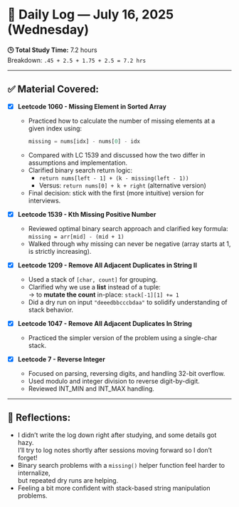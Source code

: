 # 📅 Daily Log — July 16, 2025 (Wednesday)

**🕒 Total Study Time:** 7.2 hours  
Breakdown: `.45 + 2.5 + 1.75 + 2.5 = 7.2 hrs`

---

## ✅ Material Covered:

- [x] **Leetcode 1060 - Missing Element in Sorted Array**
  - Practiced how to calculate the number of missing elements at a given index using:
    ```python
    missing = nums[idx] - nums[0] - idx
    ```
  - Compared with LC 1539 and discussed how the two differ in assumptions and implementation.
  - Clarified binary search return logic:
    - `return nums[left - 1] + (k - missing(left - 1))`
    - Versus: `return nums[0] + k + right` (alternative version)
  - Final decision: stick with the first (more intuitive) version for interviews.

- [x] **Leetcode 1539 - Kth Missing Positive Number**
  - Reviewed optimal binary search approach and clarified key formula:  
    `missing = arr[mid] - (mid + 1)`  
  - Walked through why missing can never be negative (array starts at 1, is strictly increasing).

- [x] **Leetcode 1209 - Remove All Adjacent Duplicates in String II**
  - Used a stack of `[char, count]` for grouping.
  - Clarified why we use a **list** instead of a tuple:  
    → to **mutate the count** in-place: `stack[-1][1] += 1`
  - Did a dry run on input `"deeedbbcccbdaa"` to solidify understanding of stack behavior.

- [x] **Leetcode 1047 - Remove All Adjacent Duplicates In String**
  - Practiced the simpler version of the problem using a single-char stack.

- [x] **Leetcode 7 - Reverse Integer**
  - Focused on parsing, reversing digits, and handling 32-bit overflow.
  - Used modulo and integer division to reverse digit-by-digit.
  - Reviewed INT_MIN and INT_MAX handling.

---

## 🔁 Reflections:

- I didn’t write the log down right after studying, and some details got hazy.  
  I’ll try to log notes shortly after sessions moving forward so I don’t forget!
- Binary search problems with a `missing()` helper function feel harder to internalize,  
  but repeated dry runs are helping.
- Feeling a bit more confident with stack-based string manipulation problems.

